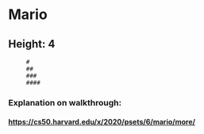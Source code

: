 # Mario

## Height: 4
   
         #
         ##
         ###
         ####

### Explanation on walkthrough:

#### https://cs50.harvard.edu/x/2020/psets/6/mario/more/
